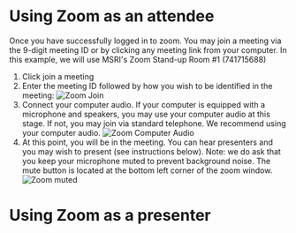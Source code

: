 # Using Zoom as an attendee
Once you have successfully logged in to zoom. You may join a meeting via the 9-digit meeting ID or by clicking any meeting link from your computer. In this example, we will use MSRI's Zoom Stand-up Room #1 (741715688)

1. Click join a meeting
1. Enter the meeting ID followed by how you wish to be identified in the meeting:
![Zoom Join](https://s3-us-west-1.amazonaws.com/msri.org/computing/zoom-join.PNG)
1. Connect your computer audio. If your computer is equipped with a microphone and speakers, you may use your computer audio at this stage. If not, you may join via standard telephone. We recommend using your computer audio. 
![Zoom Computer Audio](https://s3-us-west-1.amazonaws.com/msri.org/computing/computer-audio.PNG)
1. At this point, you will be in the meeting. You can hear presenters and you may wish to present (see instructions below). Note: we do ask that you keep your microphone muted to prevent background noise. The mute button is located at the bottom left corner of the zoom window. 
![Zoom muted](https://s3-us-west-1.amazonaws.com/msri.org/computing/zoom-mute.PNG)

# Using Zoom as a presenter 
